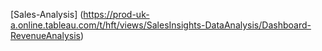 [Sales-Analysis] (https://prod-uk-a.online.tableau.com/t/hft/views/SalesInsights-DataAnalysis/Dashboard-RevenueAnalysis)
